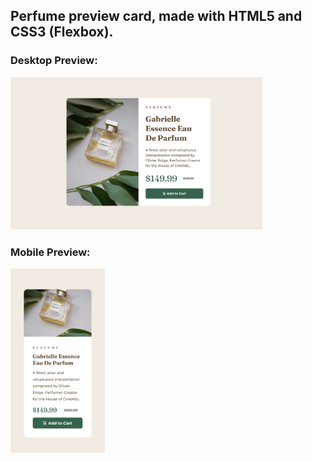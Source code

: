 ## Perfume preview card, made with HTML5 and CSS3 (Flexbox).

### Desktop Preview:
<img src="https://github.com/regimif/Product-Preview-Card/blob/main/Product%20Preview%20Card/images/preview/desktop-preview.png?raw=true" width="80%">

### Mobile Preview:
<img src="https://github.com/regimif/Product-Preview-Card/blob/main/Product%20Preview%20Card/images/preview/mobile-preview.png?raw=true" width="30%">

